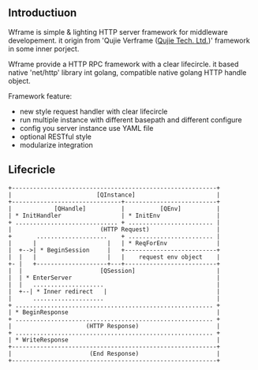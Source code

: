 
## Introductiuon

Wframe is simple & lighting HTTP server framework for middleware developement. 
it origin from 'Qujie Verframe ([Qujie Tech. Ltd.](https://www.qujietech.com/))'
framework in some inner porject.

Wframe provide a HTTP RPC framework with a clear lifecircle. it based native
'net/http' library int golang, compatible native golang HTTP handle object.

Framework feature:

- new style request handler with clear lifecircle
- run multiple instance with different basepath and different configure
- config you server instance use YAML file
- optional RESTful style
- modularize integration

## Lifecricle


```
+----------------------------------------------------------+
|                        [QInstance]                       |
+-------------------------------+--------------------------+
|            [QHandle]          |          [QEnv]          |
| * InitHandler                 | * InitEnv                |
+ ............................. + ........................ |
|                         (HTTP Request)                   |
+       ....................    + ........................ |
|      |                    |   | * ReqForEnv              |
|  +-->| * BeginSession     |   +--------------------------+
|  |   |                    |   |    request env object    |
+- |   +--------------------+---+--------------------------+
|  |                      [QSession]                       |
|  | * EnterServer                                         |
|  |   ....................                                |
|  +--| * Inner redirect   |                               |
|      ....................                                |
+ ........................................................ +
| * BeginResponse                                          |
+ ........................................................ +
|                     (HTTP Response)                      |
+ ........................................................ +
| * WriteResponse                                          |
+----------------------------------------------------------+
|                      (End Response)                      |
+----------------------------------------------------------+
```


